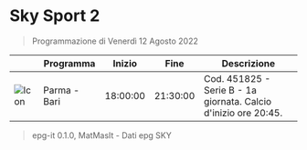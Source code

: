 # Sky Sport 2
> Programmazione di Venerdì 12 Agosto 2022

||Programma|Inizio|Fine|Descrizione|
|---|---|---|---|---|
|![Icon](https://guidatv.sky.it/uuid/bd4929d6-2cd9-4503-b590-8cf6bdd0f53a/cover?md5ChecksumParam=6905bcf2ccc9b481ab2e22c7ba023470)|Parma - Bari|18:00:00|21:30:00|Cod. 451825 - Serie B - 1a giornata. Calcio d&#039;inizio ore 20:45.



 > epg-it 0.1.0, MatMasIt - Dati epg SKY